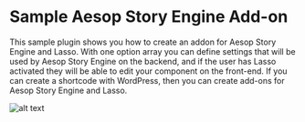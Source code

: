 Sample Aesop Story Engine Add-on
============

This sample plugin shows you how to create an addon for Aesop Story Engine and Lasso. With one option array you can define settings that will be used by Aesop Story Engine on the backend, and if the user has Lasso activated they will be able to edit your component on the front-end. If you can create a shortcode with WordPress, then you can create add-ons for Aesop Story Engine and Lasso.

![alt text](http://aesopstoryengine.com/wp-content/uploads/2015/01/sample-add-on-test.png "Aesop Story Engine Sample Add-on")
